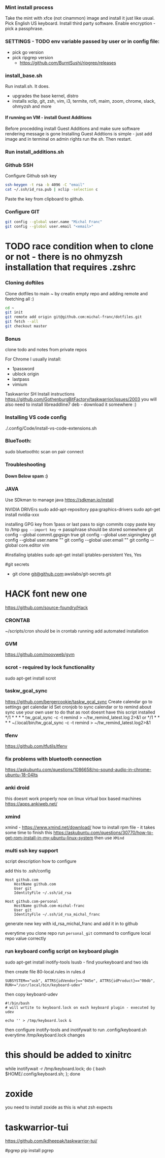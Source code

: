 ### Mint install process
Take the mint with xfce (not cinammon) image and install it just like usual.
Pick English US keyboard. Install third party software. Enable encryption - pick a passphrase.

### SETTINGS - TODO env variable passed by user or in config file:
- pick go version
- pick ripgrep version
  - https://github.com/BurntSushi/ripgrep/releases

### install_base.sh

Run install.sh. It does.
- upgrades the base kernel, distro
- installs xclip, git, zsh, vim, i3, termite, rofi, maim, zoom, chrome, slack, ohmyzsh and more

#### If running on VM - install Guest Additions
Before procedding install Guest Additions and make sure software rendering message is gone
Installing Guest Addtions is simple - just add image and in terminal on admin rights run the sh. Then restart.

### Run install_additions.sh

### Github SSH
Configure Github ssh key

```bash
ssh-keygen -t rsa -b 4096 -C "email"
cat ~/.ssh/id_rsa.pub | xclip -selection c
```

Paste the key from clipboard to github.

### Configure GIT

```bash
git config --global user.name "Michal Franc"
git config --global user.email "<email>"
```

# TODO race condition when to clone or not - there is no ohmyzsh installation that requires .zshrc
### Cloning doftiles
Clone dotfiles to main ~ by creatin empty repo and adding remote and feetching all :)

```bash
cd ~
git init
git remote add origin git@github.com:michal-franc/dotfiles.git
git fetch --all
git checkout master
```

### Bonus

clone todo and notes from private repos

For Chrome I usually install:
- 1password
- ublock origin
- lastpass
- vimium

Taskwarrior SH 
Install instructions
https://github.com/GothenburgBitFactory/taskwarrior/issues/2003
you will also need to install libreaddline7 deb - download it somewhere :)

### Installing VS code config
./.config/Code/install-vs-code-extensions.sh

### BlueTooth:
sudo bluetoothtc
scan on
pair <device>
connect <device>

### Troubleshooting

#### Down Below spam :)

### JAVA
Use SDkman to manage java
https://sdkman.io/install

NVIDIA DRIVErs
sudo add-apt-repository ppa:graphics-drivers
sudo apt-get install nvidia-xxx

installing GPG key from 1pass or last pass to sign commits
copy paste key to /tmp
`gpg --import key` -> passphrase should be stored somewhere
git config --global commit.gpgsign true
git config --global user.signingkey <fingerprint>
git config --global user.name ""
git config --global user.email ""
git config --global core.editor vim

#instlaling iptables
sudo apt-get install iptables-persistent
Yes, Yes

#git secrets
- git clone git@github.com:awslabs/git-secrets.git

# HACK font new one
https://github.com/source-foundry/Hack

### CRONTAB
~/scripts/cron should be in crontab running
add automated installation

### GVM
https://github.com/moovweb/gvm

### scrot  - required by lock functionality
sudo apt-get install scrot

### taskw_gcal_sync
https://github.com/bergercookie/taskw_gcal_sync
Create calendar go to settings get calendar id
Set cronjob to sync calendar or to remind about sync
use your own user to do that as root doesnt have this script installed
*/1 * * * * tw_gcal_sync -c <calendar> -t remind > ~/tw_remind_latest.log 2>&1
or
*/1 * * * * ~/.local/bin/tw_gcal_sync -c <calenda> -t remind > ~/tw_remind_latest.log2>&1

### tfenv
https://github.com/tfutils/tfenv

### fix problems with bluetooth connection 
https://askubuntu.com/questions/1086658/no-sound-audio-in-chrome-ubuntu-18-04lts

### anki droid
this doesnt work properly now on linux virtual box based machines
https://apps.ankiweb.net/

### xmind
xmind - https://www.xmind.net/download/
how to install rpm file - it takes some time to finish this
https://askubuntu.com/questions/30770/how-to-get-rpm-install-in-my-ubuntu-linux-system
then use `XMind`

### multi ssh key support
script description how to configure

add this to .ssh/config

```
Host github.com
	HostName github.com
	User git
	IdentityFile ~/.ssh/id_rsa

Host github.com-personal
	HostName github.com-michal-franc
	User git
	IdentityFile ~/.ssh/id_rsa_michal_franc
```
generate new key with id_rsa_michal_franc and add it in to github 

everytime you clone repo run `personal_git` command to configure local repo value correctly


### run keyboard  config script  on keyboard plugin 
sudo apt-get install inotify-tools
lsusb - find yourkeyboard and two ids

then create file 80-local.rules in rules.d
```
SUBSYSTEM=="usb", ATTRS{idVendor}=="045e", ATTRS{idProduct}=="00db", RUN+="/usr/local/bin/keyboard-udev"
```

then copy keyboard-udev

```
#!/bin/bash
# will wrtite to keyboard.lock on each keyboard plugin - executed by udev

echo '' > /tmp/keyboard.lock &
```
then configure inotify-tools and inotifywait to run .config/keyboard.sh everytime /tmp/keyboard.lock changes

# this should be added to xinitrc
while inotifywait -r /tmp/keyboard.lock; do { bash $HOME/.config/keyboard.sh; }; done

# zoxide
you need to install zoxide as this is what zsh expects

# taskwarrior-tui
https://github.com/kdheepak/taskwarrior-tui/

#pgrep
pip install pgrep
